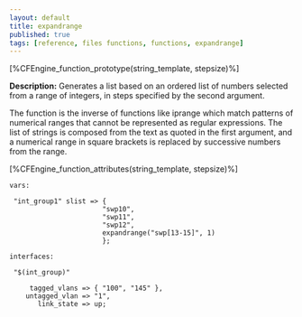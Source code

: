 ```yaml
---
layout: default
title: expandrange
published: true
tags: [reference, files functions, functions, expandrange]
---
```


[%CFEngine_function_prototype(string_template, stepsize)%]

**Description:** Generates a list based on an ordered list of numbers selected from a
range of integers, in steps specified by the second argument.

The function is the inverse of functions like iprange which match patterns of numerical ranges that cannot
be represented as regular expressions. The list of strings is composed from the text as quoted
 in the first argument, and a numerical range in square brackets is replaced by successive numbers
from the range.

[%CFEngine_function_attributes(string_template, stepsize)%]

```cf3
vars:

 "int_group1" slist => { 
                       "swp10", 
                       "swp11", 
                       "swp12", 
                       expandrange("swp[13-15]", 1) 
                       };

interfaces:

 "$(int_group)"

     tagged_vlans => { "100", "145" },
    untagged_vlan => "1",
       link_state => up;
```


